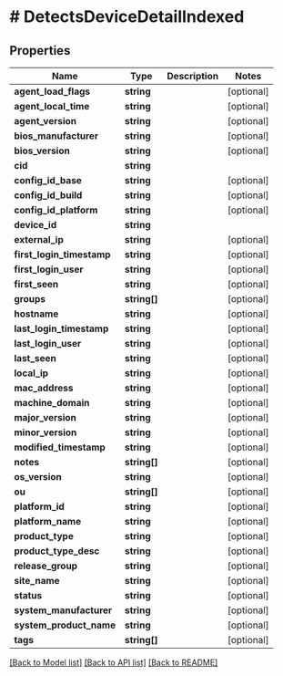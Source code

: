 # # DetectsDeviceDetailIndexed

## Properties

Name | Type | Description | Notes
------------ | ------------- | ------------- | -------------
**agent_load_flags** | **string** |  | [optional]
**agent_local_time** | **string** |  | [optional]
**agent_version** | **string** |  | [optional]
**bios_manufacturer** | **string** |  | [optional]
**bios_version** | **string** |  | [optional]
**cid** | **string** |  |
**config_id_base** | **string** |  | [optional]
**config_id_build** | **string** |  | [optional]
**config_id_platform** | **string** |  | [optional]
**device_id** | **string** |  |
**external_ip** | **string** |  | [optional]
**first_login_timestamp** | **string** |  | [optional]
**first_login_user** | **string** |  | [optional]
**first_seen** | **string** |  | [optional]
**groups** | **string[]** |  | [optional]
**hostname** | **string** |  | [optional]
**last_login_timestamp** | **string** |  | [optional]
**last_login_user** | **string** |  | [optional]
**last_seen** | **string** |  | [optional]
**local_ip** | **string** |  | [optional]
**mac_address** | **string** |  | [optional]
**machine_domain** | **string** |  | [optional]
**major_version** | **string** |  | [optional]
**minor_version** | **string** |  | [optional]
**modified_timestamp** | **string** |  | [optional]
**notes** | **string[]** |  | [optional]
**os_version** | **string** |  | [optional]
**ou** | **string[]** |  | [optional]
**platform_id** | **string** |  | [optional]
**platform_name** | **string** |  | [optional]
**product_type** | **string** |  | [optional]
**product_type_desc** | **string** |  | [optional]
**release_group** | **string** |  | [optional]
**site_name** | **string** |  | [optional]
**status** | **string** |  | [optional]
**system_manufacturer** | **string** |  | [optional]
**system_product_name** | **string** |  | [optional]
**tags** | **string[]** |  | [optional]

[[Back to Model list]](../../README.md#models) [[Back to API list]](../../README.md#endpoints) [[Back to README]](../../README.md)
